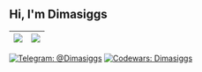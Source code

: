 ## Hi, I'm Dimasiggs


|<img align="center" src="https://github-readme-stats.vercel.app/api?username=Dimasiggs&show_icons=true&include_all_commits=true&theme=buefy&hide_border=true"/></a> | <a href="https://github.com/Dimasiggs/github-readme-stats"><img align="center" src="https://github-readme-stats.vercel.app/api/top-langs/?username=Dimasiggs&layout=compact&theme=buefy&hide_border=true" /></a> |
| ------------- | ------------- |


[![Telegram: @Dimasiggs](https://img.shields.io/badge/%40Dimasiggs-26A5E4?style=flat&logo=Telegram&label=Telegram&labelColor=white)](https://t.me/Dimasiggs)
[![Codewars: Dimasiggs](https://img.shields.io/badge/Dimasiggs-B1361E?style=flat&logo=Codewars&logoColor=B1361E&label=Codewars&labelColor=white)](https://www.codewars.com/users/Dimasiggs)
